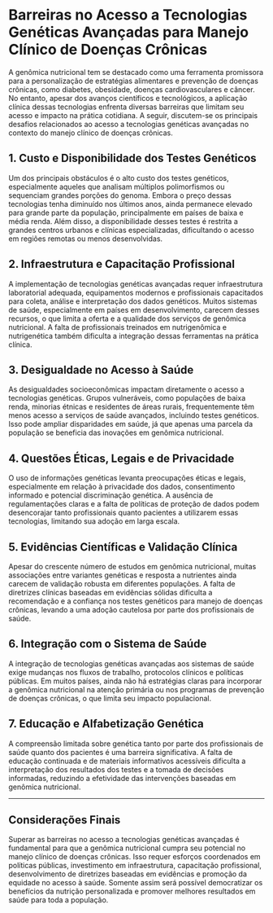 # Barreiras no Acesso a Tecnologias Genéticas Avançadas para Manejo Clínico de Doenças Crônicas

A genômica nutricional tem se destacado como uma ferramenta promissora para a personalização de estratégias alimentares e prevenção de doenças crônicas, como diabetes, obesidade, doenças cardiovasculares e câncer. No entanto, apesar dos avanços científicos e tecnológicos, a aplicação clínica dessas tecnologias enfrenta diversas barreiras que limitam seu acesso e impacto na prática cotidiana. A seguir, discutem-se os principais desafios relacionados ao acesso a tecnologias genéticas avançadas no contexto do manejo clínico de doenças crônicas.

## 1. **Custo e Disponibilidade dos Testes Genéticos**

Um dos principais obstáculos é o alto custo dos testes genéticos, especialmente aqueles que analisam múltiplos polimorfismos ou sequenciam grandes porções do genoma. Embora o preço dessas tecnologias tenha diminuído nos últimos anos, ainda permanece elevado para grande parte da população, principalmente em países de baixa e média renda. Além disso, a disponibilidade desses testes é restrita a grandes centros urbanos e clínicas especializadas, dificultando o acesso em regiões remotas ou menos desenvolvidas.

## 2. **Infraestrutura e Capacitação Profissional**

A implementação de tecnologias genéticas avançadas requer infraestrutura laboratorial adequada, equipamentos modernos e profissionais capacitados para coleta, análise e interpretação dos dados genéticos. Muitos sistemas de saúde, especialmente em países em desenvolvimento, carecem desses recursos, o que limita a oferta e a qualidade dos serviços de genômica nutricional. A falta de profissionais treinados em nutrigenômica e nutrigenética também dificulta a integração dessas ferramentas na prática clínica.

## 3. **Desigualdade no Acesso à Saúde**

As desigualdades socioeconômicas impactam diretamente o acesso a tecnologias genéticas. Grupos vulneráveis, como populações de baixa renda, minorias étnicas e residentes de áreas rurais, frequentemente têm menos acesso a serviços de saúde avançados, incluindo testes genéticos. Isso pode ampliar disparidades em saúde, já que apenas uma parcela da população se beneficia das inovações em genômica nutricional.

## 4. **Questões Éticas, Legais e de Privacidade**

O uso de informações genéticas levanta preocupações éticas e legais, especialmente em relação à privacidade dos dados, consentimento informado e potencial discriminação genética. A ausência de regulamentações claras e a falta de políticas de proteção de dados podem desencorajar tanto profissionais quanto pacientes a utilizarem essas tecnologias, limitando sua adoção em larga escala.

## 5. **Evidências Científicas e Validação Clínica**

Apesar do crescente número de estudos em genômica nutricional, muitas associações entre variantes genéticas e resposta a nutrientes ainda carecem de validação robusta em diferentes populações. A falta de diretrizes clínicas baseadas em evidências sólidas dificulta a recomendação e a confiança nos testes genéticos para manejo de doenças crônicas, levando a uma adoção cautelosa por parte dos profissionais de saúde.

## 6. **Integração com o Sistema de Saúde**

A integração de tecnologias genéticas avançadas aos sistemas de saúde exige mudanças nos fluxos de trabalho, protocolos clínicos e políticas públicas. Em muitos países, ainda não há estratégias claras para incorporar a genômica nutricional na atenção primária ou nos programas de prevenção de doenças crônicas, o que limita seu impacto populacional.

## 7. **Educação e Alfabetização Genética**

A compreensão limitada sobre genética tanto por parte dos profissionais de saúde quanto dos pacientes é uma barreira significativa. A falta de educação continuada e de materiais informativos acessíveis dificulta a interpretação dos resultados dos testes e a tomada de decisões informadas, reduzindo a efetividade das intervenções baseadas em genômica nutricional.

---

## **Considerações Finais**

Superar as barreiras no acesso a tecnologias genéticas avançadas é fundamental para que a genômica nutricional cumpra seu potencial no manejo clínico de doenças crônicas. Isso requer esforços coordenados em políticas públicas, investimento em infraestrutura, capacitação profissional, desenvolvimento de diretrizes baseadas em evidências e promoção da equidade no acesso à saúde. Somente assim será possível democratizar os benefícios da nutrição personalizada e promover melhores resultados em saúde para toda a população.